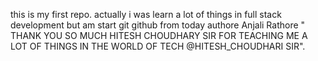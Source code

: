 this is my first repo.
actually i was learn a lot of things in full stack development but am start git github from today
authore Anjali Rathore
" THANK YOU SO MUCH HITESH CHOUDHARY SIR FOR TEACHING ME A LOT OF THINGS IN THE WORLD OF TECH @HITESH_CHOUDHARI SIR".
